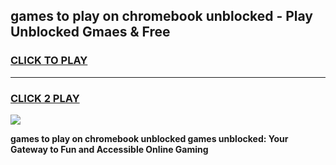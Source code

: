 
## games to play on chromebook unblocked - Play Unblocked Gmaes & Free
<h3>
<a href="https://premium.freeplayer.one?title=games_to_play_on_chromebook_unblocked&ref=20F">CLICK TO PLAY</a></h3>
<hr>

<h3>
<a href="https://premium.freeplayer.one?title=games_to_play_on_chromebook_unblocked&ref=20F">CLICK 2 PLAY</a>
  
</h3>

<a href="https://premium.freeplayer.one?title=games_to_play_on_chromebook_unblocked&ref=20F/"><img src="https://clearcache.store/games.png"></a>


**games to play on chromebook unblocked games unblocked: Your Gateway to Fun and Accessible Online Gaming**
